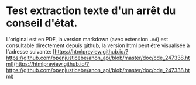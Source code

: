 # Test extraction texte d'un arrêt du conseil d'état.

L'original est en PDF, la version markdown (avec extension `.md`) est consultable directement depuis github, la version html peut être visualisée à l'adresse suivante:
[https://htmlpreview.github.io/?https://github.com/openjusticebe/anon_api/blob/master/doc/cde_247338.html](https://htmlpreview.github.io/?https://github.com/openjusticebe/anon_api/blob/master/doc/cde_247338.html)

